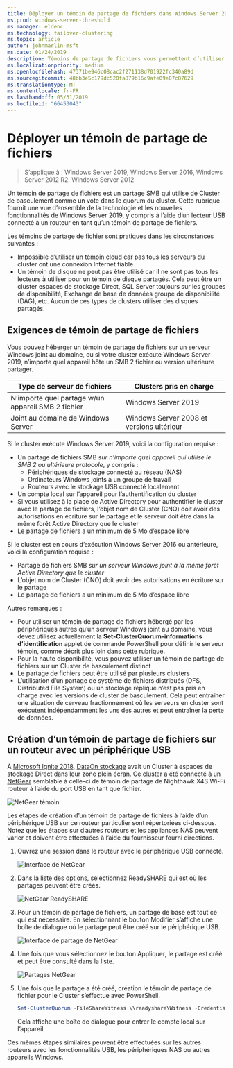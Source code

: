 ```yaml
---
title: Déployer un témoin de partage de fichiers dans Windows Server 2019
ms.prod: windows-server-threshold
ms.manager: eldenc
ms.technology: failover-clustering
ms.topic: article
author: johnmarlin-msft
ms.date: 01/24/2019
description: Témoins de partage de fichiers vous permettent d’utiliser un partage de fichiers vote de quorum du cluster. Cette rubrique décrit les témoins de partage de fichiers et les nouvelles fonctionnalités, notamment l’utilisation d’un lecteur USB connecté à un routeur en tant qu’un témoin de partage de fichiers.
ms.localizationpriority: medium
ms.openlocfilehash: 47371be946c08cac2f271138d701922fc340a89d
ms.sourcegitcommit: 48bb3e5c179dc520fa879b16c9afe09e07c87629
ms.translationtype: MT
ms.contentlocale: fr-FR
ms.lasthandoff: 05/31/2019
ms.locfileid: "66453043"
---
```

# <a name="deploy-a-file-share-witness"></a>Déployer un témoin de partage de fichiers

> S’applique à : Windows Server 2019, Windows Server 2016, Windows Server 2012 R2, Windows Server 2012

Un témoin de partage de fichiers est un partage SMB qui utilise de Cluster de basculement comme un vote dans le quorum du cluster. Cette rubrique fournit une vue d’ensemble de la technologie et les nouvelles fonctionnalités de Windows Server 2019, y compris à l’aide d’un lecteur USB connecté à un routeur en tant qu’un témoin de partage de fichiers.

Les témoins de partage de fichier sont pratiques dans les circonstances suivantes :  

- Impossible d’utiliser un témoin cloud car pas tous les serveurs du cluster ont une connexion Internet fiable
- Un témoin de disque ne peut pas être utilisé car il ne sont pas tous les lecteurs à utiliser pour un témoin de disque partagés. Cela peut être un cluster espaces de stockage Direct, SQL Server toujours sur les groupes de disponibilité, Exchange de base de données groupe de disponibilité (DAG), etc.  Aucun de ces types de clusters utiliser des disques partagés.

## <a name="file-share-witness-requirements"></a>Exigences de témoin de partage de fichiers

Vous pouvez héberger un témoin de partage de fichiers sur un serveur Windows joint au domaine, ou si votre cluster exécute Windows Server 2019, n’importe quel appareil hôte un SMB 2 fichier ou version ultérieure partager.

|Type de serveur de fichiers                 | Clusters pris en charge |
|---------------------------------|--------------------|
|N’importe quel partage w/un appareil SMB 2 fichier | Windows Server 2019|
|Joint au domaine de Windows Server     | Windows Server 2008 et versions ultérieur|

Si le cluster exécute Windows Server 2019, voici la configuration requise :

- Un partage de fichiers SMB *sur n’importe quel appareil qui utilise le SMB 2 ou ultérieure protocole*, y compris :
    - Périphériques de stockage connecté au réseau (NAS)
    - Ordinateurs Windows joints à un groupe de travail
    - Routeurs avec le stockage USB connecté localement
- Un compte local sur l’appareil pour l’authentification du cluster
- Si vous utilisez à la place de Active Directory pour authentifier le cluster avec le partage de fichiers, l’objet nom de Cluster (CNO) doit avoir des autorisations en écriture sur le partage et le serveur doit être dans la même forêt Active Directory que le cluster
- Le partage de fichiers a un minimum de 5 Mo d’espace libre

Si le cluster est en cours d’exécution Windows Server 2016 ou antérieure, voici la configuration requise :

- Partage de fichiers SMB *sur un serveur Windows joint à la même forêt Active Directory que le cluster*
- L’objet nom de Cluster (CNO) doit avoir des autorisations en écriture sur le partage
- Le partage de fichiers a un minimum de 5 Mo d’espace libre

Autres remarques :
- Pour utiliser un témoin de partage de fichiers hébergé par les périphériques autres qu’un serveur Windows joint au domaine, vous devez utilisez actuellement la **Set-ClusterQuorum-informations d’identification** applet de commande PowerShell pour définir le serveur témoin, comme décrit plus loin dans cette rubrique.
- Pour la haute disponibilité, vous pouvez utiliser un témoin de partage de fichiers sur un Cluster de basculement distinct
- Le partage de fichiers peut être utilisé par plusieurs clusters
- L’utilisation d’un partage de système de fichiers distribués (DFS, Distributed File System) ou un stockage répliqué n’est pas pris en charge avec les versions de cluster de basculement.  Cela peut entraîner une situation de cerveau fractionnement où les serveurs en cluster sont exécutent indépendamment les uns des autres et peut entraîner la perte de données.

## <a name="creating-a-file-share-witness-on-a-router-with-a-usb-device"></a>Création d’un témoin de partage de fichiers sur un routeur avec un périphérique USB

À [Microsoft Ignite 2018](https://azure.microsoft.com/ignite/), [DataOn stockage](http://www.dataonstorage.com/) avait un Cluster à espaces de stockage Direct dans leur zone plein écran.  Ce cluster a été connecté à un [NetGear](https://www.netgear.com) semblable à celle-ci de témoin de partage de Nighthawk X4S Wi-Fi routeur à l’aide du port USB en tant que fichier.

![NetGear témoin](media/File-Share-Witness/FSW1.png)

Les étapes de création d’un témoin de partage de fichiers à l’aide d’un périphérique USB sur ce routeur particulier sont répertoriées ci-dessous.  Notez que les étapes sur d’autres routeurs et les appliances NAS peuvent varier et doivent être effectuées à l’aide du fournisseur fourni directions.


1. Ouvrez une session dans le routeur avec le périphérique USB connecté.

   ![Interface de NetGear](media/File-Share-Witness/FSW2.png)

2. Dans la liste des options, sélectionnez ReadySHARE qui est où les partages peuvent être créés.

   ![NetGear ReadySHARE](media/File-Share-Witness/FSW3.png)

3. Pour un témoin de partage de fichiers, un partage de base est tout ce qui est nécessaire.  En sélectionnant le bouton Modifier s’affiche une boîte de dialogue où le partage peut être créé sur le périphérique USB.

   ![Interface de partage de NetGear](media/File-Share-Witness/FSW4.png)

4. Une fois que vous sélectionnez le bouton Appliquer, le partage est créé et peut être consulté dans la liste.

   ![Partages NetGear](media/File-Share-Witness/FSW5.png)

5. Une fois que le partage a été créé, création le témoin de partage de fichier pour le Cluster s’effectue avec PowerShell.

   ```PowerShell
   Set-ClusterQuorum -FileShareWitness \\readyshare\Witness -Credential (Get-Credential)
   ```

   Cela affiche une boîte de dialogue pour entrer le compte local sur l’appareil.

Ces mêmes étapes similaires peuvent être effectuées sur les autres routeurs avec les fonctionnalités USB, les périphériques NAS ou autres appareils Windows.
